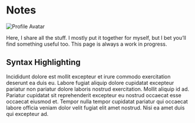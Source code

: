 # Notes

![Profile Avatar](https://kicka.org/avatar1.png)

Here, I share all the stuff. I mostly put it together for myself, but I bet you’ll find something useful too. This page is always a work in progress.

## Syntax Highlighting

Incididunt dolore est mollit excepteur et irure commodo exercitation deserunt ea duis eu. Labore fugiat aliquip dolore cupidatat excepteur pariatur non pariatur dolore laboris nostrud exercitation. Mollit aliquip id ad. Pariatur cupidatat sit reprehenderit excepteur eu nostrud occaecat esse occaecat eiusmod et. Tempor nulla tempor cupidatat pariatur qui occaecat labore officia veniam dolor velit fugiat elit amet nostrud. Nisi ea amet duis qui excepteur ad.